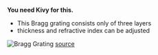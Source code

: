 **You need Kivy for this.**
* This Bragg grating consists only of three layers
* thickness and refractive index can be adjusted

![Bragg Grating](http://mydocs.epri.com/docs/CorporateDocuments/Newsletters/NUC/2010-09/diagram_02.jpg)
[source](http://mydocs.epri.com/docs/CorporateDocuments/Newsletters/NUC/2010-09/diagram_02.jpg)
